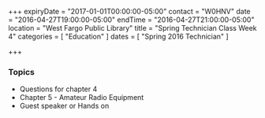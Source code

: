 +++
expiryDate = "2017-01-01T00:00:00-05:00"
contact = "W0HNV"
date = "2016-04-27T19:00:00-05:00"
endTime = "2016-04-27T21:00:00-05:00"
location = "West Fargo Public Library"
title = "Spring Technician Class Week 4"
categories = [ "Education" ]
dates = [ "Spring 2016 Technician" ]

+++
### Topics

* Questions for chapter 4
* Chapter 5 - Amateur Radio Equipment
* Guest speaker or Hands on

